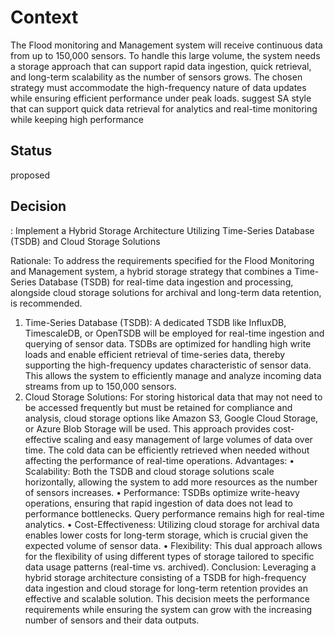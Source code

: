# Context
The Flood monitoring and Management system will receive continuous data from up to 150,000 sensors. To handle this large volume, the system needs a storage approach that can support rapid data ingestion, quick retrieval, and long-term scalability as the number of sensors grows. The chosen strategy must accommodate the high-frequency nature of data updates while ensuring efficient performance under peak loads. suggest SA style that can support quick data retrieval for analytics and real-time monitoring while keeping high performance
## Status
proposed

## Decision
 : Implement a Hybrid Storage Architecture Utilizing Time-Series Database (TSDB) and Cloud Storage Solutions

Rationale: To address the requirements specified for the Flood Monitoring and Management system, a hybrid storage strategy that combines a Time-Series Database (TSDB) for real-time data ingestion and processing, alongside cloud storage solutions for archival and long-term data retention, is recommended.
1.    Time-Series Database (TSDB): A dedicated TSDB like InfluxDB, TimescaleDB, or OpenTSDB will be employed for real-time ingestion and querying of sensor data. TSDBs are optimized for handling high write loads and enable efficient retrieval of time-series data, thereby supporting the high-frequency updates characteristic of sensor data. This allows the system to efficiently manage and analyze incoming data streams from up to 150,000 sensors.
2.    Cloud Storage Solutions: For storing historical data that may not need to be accessed frequently but must be retained for compliance and analysis, cloud storage options like Amazon S3, Google Cloud Storage, or Azure Blob Storage will be used. This approach provides cost-effective scaling and easy management of large volumes of data over time. The cold data can be efficiently retrieved when needed without affecting the performance of real-time operations.
Advantages:
•    Scalability: Both the TSDB and cloud storage solutions scale horizontally, allowing the system to add more resources as the number of sensors increases.
•    Performance: TSDBs optimize write-heavy operations, ensuring that rapid ingestion of data does not lead to performance bottlenecks. Query performance remains high for real-time analytics.
•    Cost-Effectiveness: Utilizing cloud storage for archival data enables lower costs for long-term storage, which is crucial given the expected volume of sensor data.
•    Flexibility: This dual approach allows for the flexibility of using different types of storage tailored to specific data usage patterns (real-time vs. archived).
Conclusion:
Leveraging a hybrid storage architecture consisting of a TSDB for high-frequency data ingestion and cloud storage for long-term retention provides an effective and scalable solution. This decision meets the performance requirements while ensuring the system can grow with the increasing number of sensors and their data outputs.
